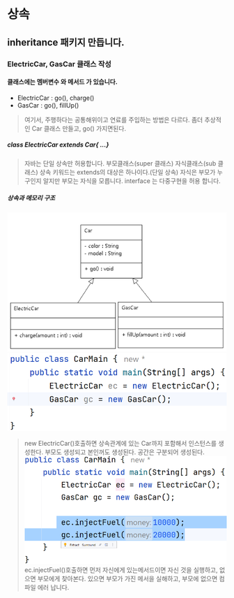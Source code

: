 # 상속
## inheritance 패키지 만듭니다.
### ElectricCar, GasCar 클래스 작성
#### 클래스에는 멤버변수 와 메서드 가 있습니다.
- ElectricCar : go(), charge()
- GasCar : go(), fillUp()
> 여기서, 주행하다는 공통해위이고 연료를 주입하는 방법은 다르다.
> 좀더 추상적인 Car 클래스 만들고, go() 가지면된다.
##### class ElectricCar extends Car{ ...}
> 자바는 단일 상속만 허용합니다.
> 부모클래스(super 클래스)
> 자식클래스(sub 클래스)
> 상속 키워드는 extends의 대상은 하나이다.(단일 상속)
> 자식은 부모가 누구인지 알지만 부모는 자식을 모릅니다.
> interface 는 다중구현을 허용 합니다. 
##### 상속과 메모리 구조
![img.png](img.png)
![img_1.png](img_1.png)

> new ElectricCar()호출하면 상속관계에 있는 Car까지 포함해서 인스턴스를 생성한다.
> 부모도 생성되고 본인꺼도 생성된다. 공간은 구분되어 생성된다.
![img_3.png](img_3.png)
> ec.injectFuel()호출하면 먼저 자신에게 있는메서드이면 자신 것을 실행하고,
> 없으면 부모에게 찾아본다. 있으면 부모가 가진 메서을 실해하고,
> 부모에 없으면 컴파일 에러 납니다.

